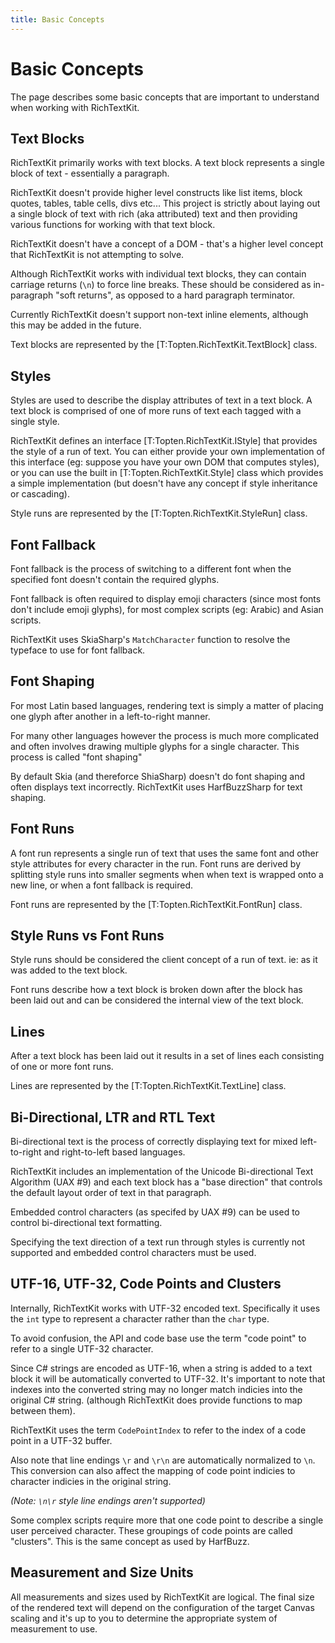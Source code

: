 ```yaml
---
title: Basic Concepts
---
```


# Basic Concepts

The page describes some basic concepts that are important to understand
when working with RichTextKit.

## Text Blocks

RichTextKit primarily works with text blocks.  A text block represents
a single block of text - essentially a paragraph.  

RichTextKit doesn't provide higher level constructs like list items, 
block quotes, tables, table cells, divs etc...  This project is strictly
about laying out a single block of text with rich (aka attributed) text
and then providing various functions for working with that text block.

RichTextKit doesn't have a concept of a DOM - that's a higher level concept 
that RichTextKit is not attempting to solve.

Although RichTextKit works with individual text blocks, they can contain
carriage returns (`\n`) to force line breaks.  These should be considered as 
in-paragraph "soft returns", as opposed to a hard paragraph terminator.

Currently RichTextKit doesn't support non-text inline elements, although this
may be added in the future.

Text blocks are represented by the [T:Topten.RichTextKit.TextBlock] class.

## Styles

Styles are used to describe the display attributes of text in a text block. A 
text block is comprised of one of more runs of text each tagged with a
single style.

RichTextKit defines an interface [T:Topten.RichTextKit.IStyle] that provides the style of a
run of text.  You can either provide your own implementation of this 
interface (eg: suppose you have your own DOM that computes styles), or 
you can use the built in [T:Topten.RichTextKit.Style] class which provides a simple implementation
(but doesn't have any concept if style inheritance or cascading).

Style runs are represented by the [T:Topten.RichTextKit.StyleRun] class.

## Font Fallback

Font fallback is the process of switching to a different font when the specified
font doesn't contain the required glyphs. 

Font fallback is often required to display emoji characters (since most fonts don't
include emoji glyphs), for most complex scripts (eg: Arabic) and Asian scripts.

RichTextKit uses SkiaSharp's `MatchCharacter` function to resolve the typeface to 
use for font fallback.


## Font Shaping

For most Latin based languages, rendering text is simply a matter of placing one glyph 
after another in a left-to-right manner.  

For many other languages however the process is much more complicated and often involves
drawing multiple glyphs for a single character. This process is called "font shaping"

By default Skia (and thereforce ShiaSharp) doesn't do font shaping and often displays 
text incorrectly.  RichTextKit uses HarfBuzzSharp for text shaping.


## Font Runs

A font run represents a single run of text that uses the same font and other
style attributes for every character in the run.  Font runs are derived by 
splitting style runs into smaller segments when when text is wrapped onto a 
new line, or when a font fallback is required.

Font runs are represented by the [T:Topten.RichTextKit.FontRun] class.


## Style Runs vs Font Runs

Style runs should be considered the client concept of a run of text.  ie: as it
was added to the text block.  

Font runs describe how a text block is broken down after the block has been laid 
out and can be considered the internal view of the text block.


## Lines

After a text block has been laid out it results in a set of lines each 
consisting of one or more font runs.

Lines are represented by the [T:Topten.RichTextKit.TextLine] class.

## Bi-Directional, LTR and RTL Text

Bi-directional text is the process of correctly displaying text for mixed 
left-to-right and right-to-left based languages.

RichTextKit includes an implementation of the Unicode Bi-directional Text 
Algorithm (UAX #9) and each text block has a "base direction" that controls
the default layout order of text in that paragraph.

Embedded control characters (as specifed by UAX #9) can be used to control 
bi-directional text formatting.  

Specifying the text direction of a text run through styles is currently not
supported and embedded control characters must be used.


## UTF-16, UTF-32, Code Points and Clusters

Internally, RichTextKit works with UTF-32 encoded text.  Specifically it uses the
`int` type to represent a character rather than the `char` type.

To avoid confusion, the API and code base use the term "code point" to 
refer to a single UTF-32 character.

Since C# strings are encoded as UTF-16, when a string is added to a text
block it will be automatically converted to UTF-32.  It's important to note that
indexes into the converted string may no longer match indicies into the original 
C# string. (although RichTextKit does provide functions to map between them).

RichTextKit uses the term `CodePointIndex` to refer to the index of a code point 
in a UTF-32 buffer.

Also note that line endings `\r` and `\r\n` are automatically normalized to `\n`.  
This conversion can also affect the mapping of code point indicies to character 
indicies in the original string.

*(Note: `\n\r` style line endings aren't supported)*

Some complex scripts require more that one code point to describe a single user 
perceived character.  These groupings of code points are called "clusters".  This is 
the same concept as used by HarfBuzz.


## Measurement and Size Units

All measurements and sizes used by RichTextKit are logical.  The final size of the
rendered text will depend on the configuration of the target Canvas scaling and 
it's up to you to determine the appropriate system of measurement to use.